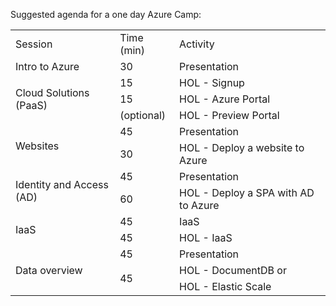 ﻿Suggested agenda for a one day Azure Camp:

<table border=0 cellpadding=0 cellspacing=0>
<col>
<col>
<col>
<tr>
<td>Session</td>
<td>Time (min)</td>
<td>Activity</td>
</tr>
<tr>
<td>Intro to Azure </td>
<td>30</td>
<td>Presentation</td>
</tr>
<tr>
<td rowspan=3>Cloud Solutions (PaaS) </td>
<td>15</td>
<td>HOL - Signup</td>
</tr>
<tr>
<td>15</td>
<td>HOL - Azure Portal</td>
</tr>
<tr>
<td>(optional)</td>
<td>HOL - Preview Portal</td>
</tr>
<tr>
<td rowspan=2>Websites</td>
<td>45</td>
<td>Presentation</td>
</tr>
<tr>
<td>30</td>
<td>HOL - Deploy a website to Azure</td>
</tr>
<tr>
<td rowspan=2>Identity and Access (AD)</td>
<td>45</td>
<td>Presentation</td>
</tr>
<tr>
<td>60</td>
<td>HOL - Deploy a SPA with AD to Azure</td>
</tr>
<tr>
<td rowspan=2>IaaS</td>
<td>45</td>
<td>IaaS</td>
</tr>
<tr>
<td>45</td>
<td>HOL - IaaS</td>
</tr>
<tr>
<td rowspan=5>Data overview</td>
<td>45</td>
<td>Presentation</td>
</tr>
<tr>
<td rowspan=4>45</td>
<td rowspan=3>HOL - DocumentDB or</td>
</tr>
<tr>
</tr>
<tr>
</tr>
<tr>
<td>HOL - Elastic Scale</td>
</tr>
</table>

